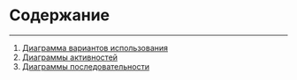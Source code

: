 # Содержание
------------
1. [Диаграмма вариантов использования](https://github.com/TomOlga/Dairy/blob/master/Documents/Diagrams/UseCase/README.md)
2. [Диаграммы активностей](https://github.com/TomOlga/Dairy/blob/master/Documents/Diagrams/Activity/README.md)
3. [Диаграммы последовательности](https://github.com/TomOlga/Dairy/blob/master/Documents/Diagrams/Sequence/README.md)

